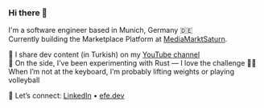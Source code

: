 ### Hi there 👋

I'm a software engineer based in Munich, Germany 🇩🇪  
Currently building the Marketplace Platform at [MediaMarktSaturn](https://careers.mediamarktsaturn.com/MMSTech/?locale=en_US).

🎥 I share dev content (in Turkish) on my [YouTube channel](https://www.youtube.com/@efekarasakaldev)  
🧪 On the side, I’ve been experimenting with Rust — I love the challenge
🏋️‍♂️ When I’m not at the keyboard, I’m probably lifting weights or playing volleyball 

🤝 Let’s connect: [LinkedIn](https://www.linkedin.com/in/efekarasakal/) • [efe.dev](https://efe.dev)
